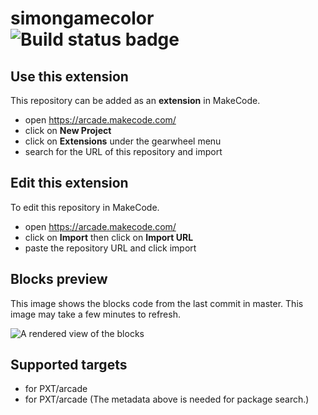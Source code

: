 # simongamecolor ![Build status badge](https://github.com/q-code486/simongamecolor/workflows/MakeCode/badge.svg)



## Use this extension

This repository can be added as an **extension** in MakeCode.

* open https://arcade.makecode.com/
* click on **New Project**
* click on **Extensions** under the gearwheel menu
* search for the URL of this repository and import

## Edit this extension

To edit this repository in MakeCode.

* open https://arcade.makecode.com/
* click on **Import** then click on **Import URL**
* paste the repository URL and click import

## Blocks preview

This image shows the blocks code from the last commit in master.
This image may take a few minutes to refresh.

![A rendered view of the blocks](https://github.com/q-code486/simongamecolor/raw/master/.makecode/blocks.png)

## Supported targets

* for PXT/arcade
* for PXT/arcade
(The metadata above is needed for package search.)

